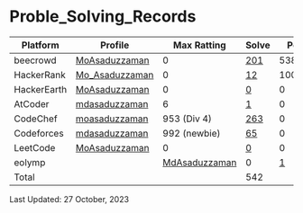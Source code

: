 # Proble_Solving_Records

| Platform | Profile | Max Ratting | Solve | Points |
| -- | -------- | ----------- | ----- | --------- |
| beecrowd | [MoAsaduzzaman](https://www.beecrowd.com.br/judge/en/profile/875460) | 0 | [201](https://github.com/MoAsaduzzaman/Probelm_Solving_beecrowd) | 538.1655 |
| HackerRank | [Mo_Asaduzzaman](https://www.hackerrank.com/md35_858) | 0 | [12](https://github.com/MoAsaduzzaman/Problem_Solving_HackerRank) | 100 |
| HackerEarth | [MoAsaduzzaman](https://www.hackerearth.com/@md35-858) | 0 | [0]() | 0 | 
| AtCoder | [mdasaduzzaman](https://atcoder.jp/users/mdasaduzzaman) | 6 | [1](https://github.com/MoAsaduzzaman/Problem_Solving_AtCoder) | 0 | 
| CodeChef | [moasaduzzaman](https://www.codechef.com/users/moasaduzzaman) | 953 (Div 4) | [263](https://github.com/MoAsaduzzaman/Problem_Solving_CodeChef) | 0 |
| Codeforces | [mdasaduzzaman](https://codeforces.com/profile/mdasaduzzaman)| 992 (newbie) | [65](https://github.com/MoAsaduzzaman/Problem_Solving_codeforces) | 0 |
| LeetCode | [MoAsaduzzaman](https://leetcode.com/md35-858/) | 0 | [0]() | 0 |
| eolymp | | [MdAsaduzzaman](https://www.eolymp.com/en/users/MdAsaduzzaman) | 0 | [1](https://github.com/MoAsaduzzaman/Problem_Solving_eolymp) | 0 |
| Total |  |  | 542 |  |

Last Updated: 27 October, 2023
